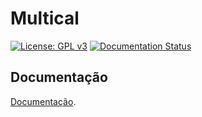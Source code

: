 # Multical
[![License: GPL v3](https://img.shields.io/badge/License-GPLv3-blue.svg)](https://www.gnu.org/licenses/gpl-3.0)
[![Documentation Status](https://readthedocs.org/projects/multical/badge/?version=latest)](https://multical.readthedocs.io/en/latest/?badge=latest)

## Documentação

 [Documentação](https://multical.readthedocs.io/en/latest/).
